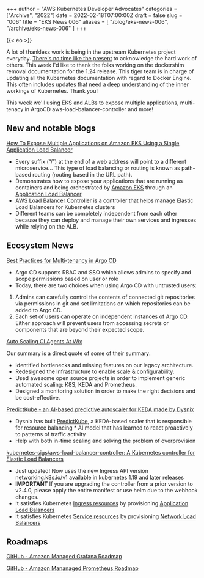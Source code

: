 +++
author = "AWS Kubernetes Developer Advocates"
categories = ["Archive", "2022"]
date = 2022-02-18T07:00:00Z
draft = false
slug = "006"
title = "EKS News 006"
aliases = [
    "/blog/eks-news-006",
    "/archive/eks-news-006"
]
+++

{{< eo >}}

A lot of thankless work is being in the upstream Kubernetes project everyday. [There's no time like the present](https://twitter.com/rothgar/status/1493297587419451392) to acknowledge the hard work of others. This week I'd like to thank the folks working on the dockershim removal documentation for the 1.24 release. This tiger team is in charge of updating all the Kubernetes documentation with regard to Docker Engine. This often includes updates that need a deep understanding of the inner workings of Kubernetes. Thank you!

This week we'll using EKS and ALBs to expose multiple applications, multi-tenacy in ArgoCD aws-load-balancer-controller and more!

## New and notable blogs

[How To Expose Multiple Applications on Amazon EKS Using a Single Application Load Balancer](https://aws.amazon.com/blogs/containers/how-to-expose-multiple-applications-on-amazon-eks-using-a-single-application-load-balancer/)

* Every suffix (“/”) at the end of a web address will point to a different microservice... This type of load balancing or routing is known as path-based routing (routing based in the URL path).
* Demonstrates how to expose your applications that are running as containers and being orchestrated by [Amazon EKS](https://aws.amazon.com/eks/) through an [Application Load Balancer](https://aws.amazon.com/elasticloadbalancing/application-load-balancer/)
* [AWS Load Balancer Controller](https://github.com/kubernetes-sigs/aws-load-balancer-controller#readme) is a controller that helps manage Elastic Load Balancers for Kubernetes clusters
* Different teams can be completely independent from each other because they can deploy and manage their own services and ingresses while relying on the ALB.

## Ecosystem News

[Best Practices for Multi-tenancy in Argo CD](https://blog.argoproj.io/best-practices-for-multi-tenancy-in-argo-cd-273e25a047b0)

* Argo CD supports RBAC and SSO which allows admins to specify and scope permissions based on user or role
* Today, there are two choices when using Argo CD with untrusted users:

1. Admins can carefully control the contents of connected git repositories via permissions in git and set limitations on which repositories can be added to Argo CD.
1. Each set of users can operate on independent instances of Argo CD. Either approach will prevent users from accessing secrets or components that are beyond their expected scope.

[Auto Scaling CI Agents At Wix](https://www.wix.engineering/post/auto-scaling-ci-agents-at-wix)

Our summary is a direct quote of some of their summary:

* Identified bottlenecks and missing features on our legacy architecture.
* Redesigned the Infrastructure to enable scale & configurability.
* Used awesome open source projects in order to implement generic automated scaling: K8S, KEDA and Prometheus.
* Designed a monitoring solution in order to make the right decisions and be cost-effective.

[PredictKube - an AI-based predictive autoscaler for KEDA made by Dysnix](https://keda.sh/blog/2022-02-09-predictkube-scaler/)

* Dysnix has built [PredictKube](https://predictkube.com/), a KEDA-based scaler that is responsible for resource balancing  * AI model that has learned to react proactively to patterns of traffic activity
* Help with both in-time scaling and solving the problem of overprovision

[kubernetes-sigs/aws-load-balancer-controller: A Kubernetes controller for Elastic Load Balancers](https://github.com/kubernetes-sigs/aws-load-balancer-controller)

* Just updated! Now uses the new Ingress API version networking.k8s.io/v1 available in kubernetes 1.19 and later releases
* **IMPORTANT** If you are upgrading the controller from a prior version to v2.4.0, please apply the entire manifest or use helm due to the webhook changes.
* It satisfies Kubernetes [Ingress resources](https://kubernetes.io/docs/concepts/services-networking/ingress/) by provisioning [Application Load Balancers](https://docs.aws.amazon.com/elasticloadbalancing/latest/application/introduction.html)
* It satisfies Kubernetes [Service resources](https://kubernetes.io/docs/concepts/services-networking/service/) by provisioning [Network Load Balancers](https://docs.aws.amazon.com/elasticloadbalancing/latest/network/introduction.html)

## Roadmaps

[GitHub - Amazon Managed Grafana Roadmap](https://github.com/aws/amazon-managed-grafana-roadmap)

[GitHub - Amazon Mananaged Prometheus Roadmap](https://github.com/aws/amazon-managed-service-for-prometheus-roadmap)
